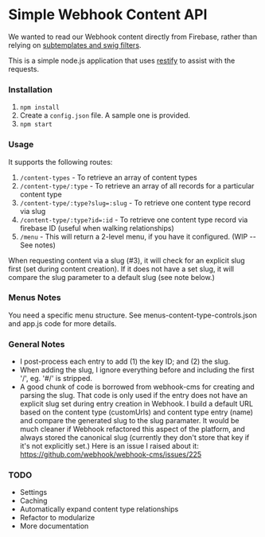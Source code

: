# Simple Webhook Content API

We wanted to read our Webhook content directly from Firebase, rather than relying on [subtemplates and swig filters](http://www.webhook.com/docs/common-patterns/#quicky_json_jsonp_api).

This is a simple node.js application that uses [restify](http://restifyjs.com/) to assist with the requests.


### Installation

1. ```npm install```
2. Create a ```config.json``` file. A sample one is provided.
3. ```npm start```


### Usage

It supports the following routes:

1. ```/content-types``` - To retrieve an array of content types
2. ```/content-type/:type``` - To retrieve an array of all records for a particular content type
3. ```/content-type/:type?slug=:slug``` - To retrieve one content type record via slug
4. ```/content-type/:type?id=:id``` - To retrieve one content type record via firebase ID (useful when walking relationships)
5. ```/menu``` - This will return a 2-level menu, if you have it configured. (WIP -- See notes)

When requesting content via a slug (#3), it will check for an explicit slug first (set during content creation). If it does not have a set slug, it will compare the slug parameter to a default slug (see note below.)


### Menus Notes

You need a specific menu structure. See menus-content-type-controls.json and app.js code for more details.


### General Notes

* I post-process each entry to add (1) the key ID; and (2) the slug. 
* When adding the slug, I ignore everything before and including the first '/', eg. '#/' is stripped. 
* A good chunk of code is borrowed from webhook-cms for creating and parsing the slug. That code is only used if the entry does not have an explicit slug set during entry creation in Webhook. I build a default URL based on the content type (customUrls) and content type entry (name) and compare the generated slug to the slug paramater. It would be much cleaner if Webhook refactored this aspect of the platform, and always stored the canonical slug (currently they don't store that key if it's not explicitly set.) Here is an issue I raised about it: https://github.com/webhook/webhook-cms/issues/225



### TODO

* Settings
* Caching
* Automatically expand content type relationships
* Refactor to modularize
* More documentation

